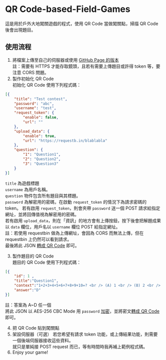 # QR Code-based-Field-Games

這是用於戶外大地闖關遊戲的程式，使用 QR Code 當做闖關點，掃描 QR Code 後會出現題目。

## 使用流程
1. 將檔案上傳至自己的伺服器或使用 [GitHub Page 的版本](https://s3131212.github.io/QRCode-based-Field-Games/)  
註：需要有 HTTPS 才能存取鏡頭，且若有需要上傳題目或許得 token 等，要注意 CORS 問題。
2. 製作初始化 QR Code  
初始化 QR Code 使用下列程式碼：  
```json
[{
	"title": "Test contest",
	"password": "abc",
	"username": "test",
	"request_token": {
		"enable": false,
		"url": ""
	},
	"upload_data": {
		"enable": true,
		"url": "https://requestb.in/blablabla"
	},
	"question": {
		"1": "Question1",
		"2": "Question2",
		"3": "Question3"
	}
}]
```  
`title` 為遊戲標題  
`username` 為用戶名稱。  
`question` 物件包含所有題目與其標題。  
`password` 為解密用的密碼，在啟動 `request_token` 的情況下為請求密碼的 token。
若有啟用 `request_token`，則會夾帶 `password` 送一個 POST 請求給指定網址，並將回傳值視為解密用的密碼。  
若有啟用 `upload_data`，則在「資訊」的地方會有上傳按鈕，按下後會把解題成果以 `data` 欄位，用戶名以 `username` 欄位 POST 給指定網址。  
註：若使用 requestbin 做為上傳網址，會因為 CORS 而無法上傳，但在 requestbin 上仍然可以看到請求。  
最後將此 JSON [轉成 QR Code](https://www.google.com.tw/search?q=qrcode+generator) 即可。  

3. 製作題目的 QR Code  
題目的 QR Code 使用下列程式碼：  
```json
[{
	"id": 1 ,
	"title":"Question1",
	"context":"1+2+3+4+5+6+7+8+9+10=? <br /> (A) 1 <br /> (B) 2 <br /> (C) 45 <br /> (D) 55",
	"answer":"D"
}]
```
註：答案為 A~D 任一個  
將此 JSON 以 AES-256 CBC Mode 用 `password` [加密](https://gotyour.pw/encrypt.html)，並將密文[轉成 QR Code](https://www.google.com.tw/search?q=qrcode+generator) 即可。  

4. 把 QR Code 貼到闖關點
5. 架設伺服器（可選）
若您希望有請求 token 功能，或上傳結果功能，則需要一個後端伺服器接收這些資料。  
就只是單純接 POST request 而已，等有時間時我再補上範例程式碼。
6. Enjoy your game!



